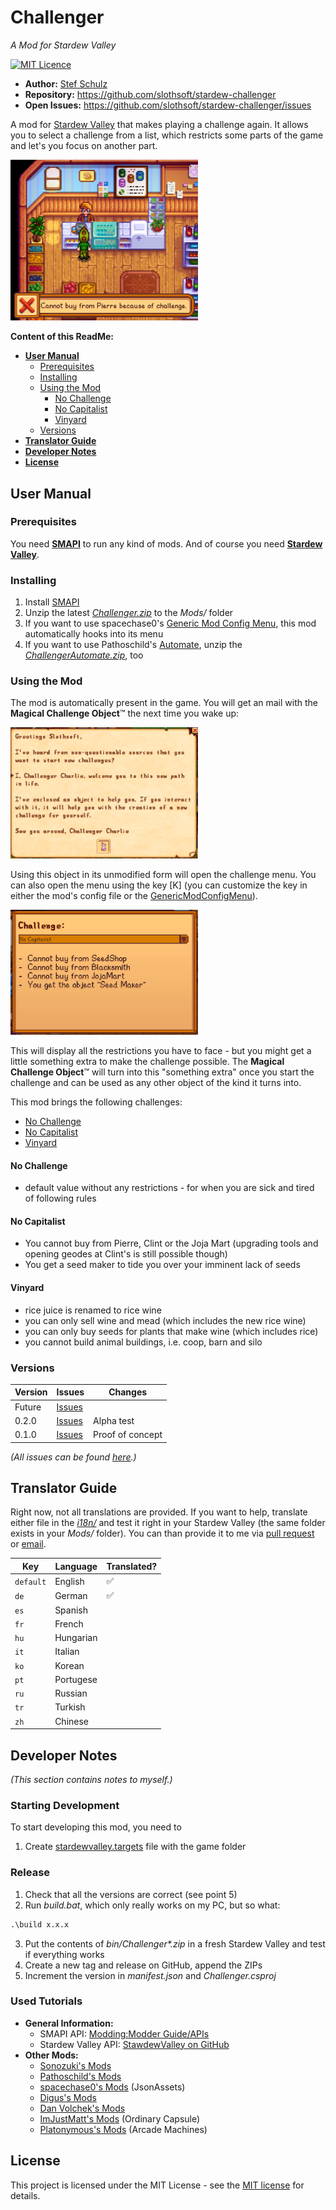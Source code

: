 ﻿# Challenger

_A Mod for Stardew Valley_

[![MIT Licence](https://img.shields.io/github/license/jenkinsci/java-client-api.svg?label=License)](LICENSE)

- **Author:** [Stef Schulz](mailto:s.schulz@slothsoft.de)
- **Repository:** <https://github.com/slothsoft/stardew-challenger>
- **Open Issues:** <https://github.com/slothsoft/stardew-challenger/issues>

A mod for [Stardew Valley](https://www.stardewvalley.net/) that makes playing a challenge again. 
It allows you to select a challenge from a list, which restricts some parts of the game and let's you
focus on another part.

<img alt="Screenshot" src="readme/screenshot.png" width="300"/>

**Content of this ReadMe:**

- **[User Manual](#user-manual)**
  - [Prerequisites](#prerequisites)
  - [Installing](#installing)
  - [Using the Mod](#using-the-mod)
    - [No Challenge](#no-challenge)
    - [No Capitalist](#no-capitalist)
    - [Vinyard](#vinyard)
  - [Versions](#versions)
- **[Translator Guide](#translator-guide)**
- **[Developer Notes](#developer-notes)**
- **[License](#license)**



## User Manual

### Prerequisites

You need **[SMAPI](https://smapi.io/)** to run any kind of mods. And of course you need 
**[Stardew Valley](https://www.stardewvalley.net/)**.


### Installing

1. Install [SMAPI](https://smapi.io/)
1. Unzip the latest _[Challenger.zip](https://github.com/slothsoft/stardew-challenger/releases/latest)_ to the _Mods/_ folder
1. If you want to use spacechase0's [Generic Mod Config Menu](https://www.nexusmods.com/stardewvalley/mods/5098), this mod automatically hooks into its menu
1. If you want to use Pathoschild's [Automate](https://www.nexusmods.com/stardewvalley/mods/1063), unzip the _[ChallengerAutomate.zip](https://github.com/slothsoft/stardew-challenger/releases/latest)_, too



### Using the Mod

The mod is automatically present in the game. You will get an mail with the **Magical Challenge Object**™ 
the next time you wake up:

<img alt="Screenshot Mail" src="readme/screenshot_mail.png" width="300"/>

Using this object in its unmodified form will open the challenge menu. You can also open the menu using the
key [K] (you can customize the key in either the mod's config file or the [GenericModConfigMenu](https://github.com/spacechase0/StardewValleyMods/tree/develop/GenericModConfigMenu)).

<img alt="Screenshot Mail" src="readme/screenshot_menu.png" width="300"/>

This will display all the restrictions you have to face - but you might get a little something extra to 
make the challenge possible. The **Magical Challenge Object**™ will turn into this "something extra" once you
start the challenge and can be used as any other object of the kind it turns into.

This mod brings the following challenges:

- [No Challenge](#no-challenge)
- [No Capitalist](#no-capitalist)
- [Vinyard](#vinyard)

#### No Challenge

- default value without any restrictions - for when you are sick and tired of following rules

#### No Capitalist

- You cannot buy from Pierre, Clint or the Joja Mart (upgrading tools and opening geodes at Clint's is still possible though)
- You get a seed maker to tide you over your imminent lack of seeds

#### Vinyard

- rice juice is renamed to rice wine
- you can only sell wine and mead (which includes the new rice wine)
- you can only buy seeds for plants that make wine (which includes rice)
- you cannot build animal buildings, i.e. coop, barn and silo

### Versions

| Version | Issues | Changes          |
|---------| ------ |------------------|
| Future  | [Issues](https://github.com/slothsoft/stardew-challenger/milestone/4) |                  |
| 0.2.0   | [Issues](https://github.com/slothsoft/stardew-challenger/milestone/2?closed=1) | Alpha test |
| 0.1.0   | [Issues](https://github.com/slothsoft/stardew-challenger/milestone/1?closed=1) | Proof of concept |

_(All issues can be found [here](https://github.com/slothsoft/stardew-challenger/issues).)_



## Translator Guide

Right now, not all translations are provided. If you want to help, translate either file in the _[i18n/](Challenger/i18n/)_
and test it right in your Stardew Valley (the same folder exists in your _Mods/_ folder). You can than provide it
to me via [pull request](https://github.com/slothsoft/stardew-challenger/fork) or [email](mailto:s.schulz@slothsoft.de).

| Key       | Language  | Translated? |
|-----------|-----------|-------------|
| `default` | English   |  ✅  |
| `de`      | German    |  ✅  |
| `es`      | Spanish   |             |
| `fr`      | French    |             |
| `hu`      | Hungarian |             |
| `it`      | Italian   |             |
| `ko`      | Korean    |             |
| `pt`      | Portugese |             |
| `ru`      | Russian   |             |
| `tr`      | Turkish   |             |
| `zh`      | Chinese   |             |



## Developer Notes

_(This section contains notes to myself.)_

### Starting Development

To start developing this mod, you need to

1. Create [stardewvalley.targets](https://github.com/Pathoschild/SMAPI/blob/develop/docs/technical/mod-package.md#custom-game-path) file with the game folder

### Release

1. Check that all the versions are correct (see point 5)
2. Run _build.bat_, which only really works on my PC, but so what: 
```bat
.\build x.x.x
```
3. Put the contents of _bin/Challenger*.zip_ in a fresh Stardew Valley and test if everything works
4. Create a new tag and release on GitHub, append the ZIPs
5. Increment the version in _manifest.json_ and _Challenger.csproj_

### Used Tutorials

- **General Information:**
  - SMAPI API: [Modding:Modder Guide/APIs](https://stardewvalleywiki.com/Modding:Modder_Guide/APIs)
  - Stardew Valley API: [StawdewValley on GitHub](https://github.com/veywrn/StardewValley)
- **Other Mods:**
  - [Sonozuki's Mods](https://github.com/Sonozuki/StardewMods)
  - [Pathoschild's Mods](https://github.com/Pathoschild/StardewMods/tree/stable)
  - [spacechase0's Mods](https://github.com/spacechase0/StardewValleyMods) (JsonAssets)
  - [Digus's Mods](https://github.com/Digus/StardewValleyMods)
  - [Dan Volchek's Mods](https://github.com/danvolchek/StardewMods)
  - [ImJustMatt's Mods](https://github.com/ImJustMatt/StardewMods) (Ordinary Capsule)
  - [Platonymous's Mods](https://github.com/Platonymous/Stardew-Valley-Mods) (Arcade Machines)



## License

This project is licensed under the MIT License - see the [MIT license](LICENSE) for details.